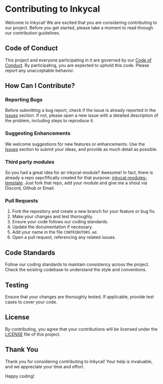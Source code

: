 # Contributing to Inkycal

Welcome to Inkycal! We are excited that you are considering contributing to our project. Before you get started, please take a moment to read through our contribution guidelines.

## Code of Conduct

This project and everyone participating in it are governed by our [Code of Conduct](CODE_OF_CONDUCT.md). By participating, you are expected to uphold this code. Please report any unacceptable behavior.

## How Can I Contribute?

### Reporting Bugs

Before submitting a bug report, check if the issue is already reported in the [Issues](https://github.com/aceinnolab/Inkycal/issues) section. If not, please open a new issue with a detailed description of the problem, including steps to reproduce it.

### Suggesting Enhancements

We welcome suggestions for new features or enhancements. Use the [Issues](https://github.com/aceinnolab/Inkycal/issues) section to submit your ideas, and provide as much detail as possible.

### Third party modules
So you had a great idea for an inkycal-module? Awesome! In fact, there is already a repo sepcfifically created for that purpose: [inkycal-modules-template](https://github.com/aceinnolab/inkycal-modules-template). Just fork that repo, add your module and give me a shout via Discord, Github or Email.


### Pull Requests

1. Fork the repository and create a new branch for your feature or bug fix.
2. Make your changes and test thoroughly.
3. Ensure your code follows our coding standards.
4. Update the documentation if necessary.
5. Add your name in the file `CONTRIBUTORS.md`.
6. Open a pull request, referencing any related issues.

## Code Standards

Follow our coding standards to maintain consistency across the project. Check the existing codebase to understand the style and conventions.

## Testing

Ensure that your changes are thoroughly tested. If applicable, provide test cases to cover your code.

## License

By contributing, you agree that your contributions will be licensed under the [LICENSE](https://github.com/aceinnolab/Inkycal/blob/main/LICENSE) file of this project.

## Thank You

Thank you for considering contributing to Inkycal! Your help is invaluable, and we appreciate your time and effort.

Happy coding!

